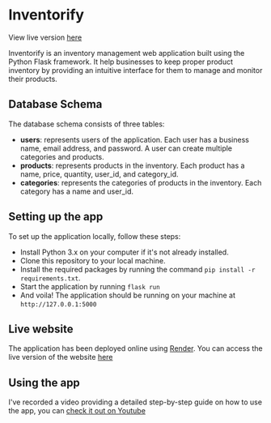 # Inventorify

View live version [here](https://inventorify-7pge.onrender.com/products)

Inventorify is an inventory management web application built using the Python Flask framework. It help businesses to keep proper product inventory by providing an intuitive interface for them to manage and monitor their products.

## Database Schema

The database schema consists of three tables:

- **users**: represents users of the application. Each user has a business name, email address, and password. A user can create multiple categories and products.
- **products**: represents products in the inventory. Each product has a name, price, quantity, user_id, and category_id.
- **categories**: represents the categories of products in the inventory. Each category has a name and user_id.

## Setting up the app

To set up the application locally, follow these steps:

- Install Python 3.x on your computer if it's not already installed.
- Clone this repository to your local machine.
- Install the required packages by running the command `pip install -r requirements.txt`.
- Start the application by running `flask run`
- And voila! The application should be running on your machine at `http://127.0.0.1:5000`

## Live website

The application has been deployed online using [Render](https://render.com). You can access the live version of the website [here](https://inventorify-7pge.onrender.com/products)

## Using the app

I've recorded a video providing a detailed step-by-step guide on how to use the app, you can [check it out on Youtube](https://youtube.com)
